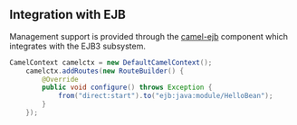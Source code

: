 ## Integration with EJB

Management support is provided through the [camel-ejb](http://camel.apache.org/jmx.html) component which integrates with the EJB3 subsystem.

```java
CamelContext camelctx = new DefaultCamelContext();
    camelctx.addRoutes(new RouteBuilder() {
        @Override
        public void configure() throws Exception {
            from("direct:start").to("ejb:java:module/HelloBean");
        }
    });
```



